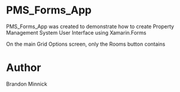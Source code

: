PMS_Forms_App
=====

PMS_Forms_App was created to demonstrate how to create Property Management System User Interface using Xamarin.Forms 

On the main Grid Options screen, only the Rooms button contains 

Author
=====
Brandon Minnick
